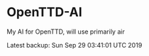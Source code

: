 # OpenTTD-AI
My AI for OpenTTD, will use primarily air

Latest backup: Sun Sep 29 03:41:01 UTC 2019
